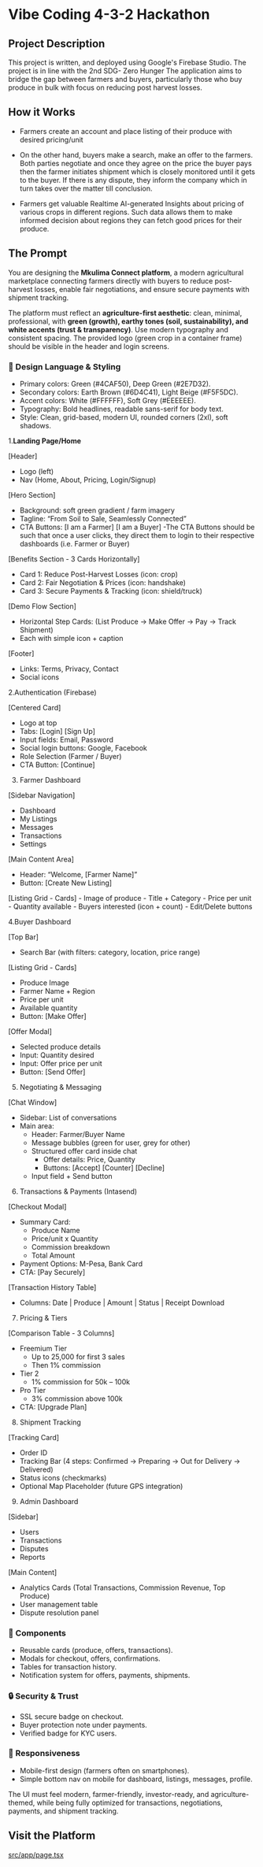 # **Vibe Coding 4-3-2 Hackathon**

## Project Description
This project is written, and deployed using Google's Firebase Studio.
The project is in line with the 2nd SDG- Zero Hunger
The application aims to bridge the gap between farmers and buyers, particularly those who buy produce in bulk with focus on reducing post harvest losses.

## How it Works
- Farmers create an account and place listing of their produce with desired pricing/unit

- On the other hand, buyers make a search, make an offer to the farmers. Both parties negotiate and once they agree on the price the buyer pays then the farmer initiates shipment which is closely monitored until it gets to the buyer. If there is any dispute, they inform the company which in turn takes over the matter till conclusion.  

- Farmers get valuable Realtime AI-generated Insights about pricing of various crops in different regions. Such data allows them to make informed decision about regions they can fetch good prices for their produce.

## The Prompt 
You are designing the **Mkulima Connect platform**, a modern agricultural marketplace connecting farmers directly with buyers to reduce post-harvest losses, enable fair negotiations, and ensure secure payments with shipment tracking.  

The platform must reflect an **agriculture-first aesthetic**: clean, minimal, professional, with **green (growth), earthy tones (soil, sustainability), and white accents (trust & transparency)**. Use modern typography and consistent spacing. The provided logo (green crop in a container frame) should be visible in the header and login screens.

### 🎨 Design Language & Styling
- Primary colors: Green (#4CAF50), Deep Green (#2E7D32).
- Secondary colors: Earth Brown (#6D4C41), Light Beige (#F5F5DC).
- Accent colors: White (#FFFFFF), Soft Grey (#EEEEEE).
- Typography: Bold headlines, readable sans-serif for body text.
- Style: Clean, grid-based, modern UI, rounded corners (2xl), soft shadows.

 1.**Landing Page/Home**

[Header]
  - Logo (left)
  - Nav (Home, About, Pricing, Login/Signup)

[Hero Section]
  - Background: soft green gradient / farm imagery
  - Tagline: “From Soil to Sale, Seamlessly Connected”
  - CTA Buttons: [I am a Farmer] [I am a Buyer]
  -The CTA Buttons should be such that once a user clicks, they direct them to login to their respective dashboards (i.e. Farmer or Buyer)

[Benefits Section - 3 Cards Horizontally]
  - Card 1: Reduce Post-Harvest Losses (icon: crop)
  - Card 2: Fair Negotiation & Prices (icon: handshake)
  - Card 3: Secure Payments & Tracking (icon: shield/truck)

[Demo Flow Section]
  - Horizontal Step Cards: (List Produce → Make Offer → Pay → Track Shipment)
  - Each with simple icon + caption

[Footer]
  - Links: Terms, Privacy, Contact
  - Social icons
  

2.Authentication (Firebase) 

[Centered Card]
  - Logo at top
  - Tabs: [Login] [Sign Up]
  - Input fields: Email, Password
  - Social login buttons: Google, Facebook
  - Role Selection (Farmer / Buyer)
  - CTA Button: [Continue]

3. Farmer Dashboard

[Sidebar Navigation]
  - Dashboard
  - My Listings
  - Messages
  - Transactions
  - Settings

[Main Content Area]
  - Header: “Welcome, [Farmer Name]”
  - Button: [Create New Listing]

  [Listing Grid - Cards]
    - Image of produce
    - Title + Category
    - Price per unit
    - Quantity available
    - Buyers interested (icon + count)
    - Edit/Delete buttons
 
 4.Buyer Dashboard 

[Top Bar]
  - Search Bar (with filters: category, location, price range)

[Listing Grid - Cards]
  - Produce Image
  - Farmer Name + Region
  - Price per unit
  - Available quantity
  - Button: [Make Offer]

[Offer Modal]
  - Selected produce details
  - Input: Quantity desired
  - Input: Offer price per unit
  - Button: [Send Offer]

 5. Negotiating & Messaging

[Chat Window]
  - Sidebar: List of conversations
  - Main area:
    - Header: Farmer/Buyer Name
    - Message bubbles (green for user, grey for other)
    - Structured offer card inside chat
      - Offer details: Price, Quantity
      - Buttons: [Accept] [Counter] [Decline]
    - Input field + Send button

 6. Transactions & Payments (Intasend)

[Checkout Modal]
  - Summary Card:
    - Produce Name
    - Price/unit x Quantity
    - Commission breakdown
    - Total Amount
  - Payment Options: M-Pesa, Bank Card
  - CTA: [Pay Securely]

[Transaction History Table]
  - Columns: Date | Produce | Amount | Status | Receipt Download

7. Pricing & Tiers

[Comparison Table - 3 Columns]
  - Freemium Tier
    - Up to 25,000 for first 3 sales
    - Then 1% commission
  - Tier 2
    - 1% commission for 50k – 100k
  - Pro Tier
    - 3% commission above 100k
  - CTA: [Upgrade Plan]

8. Shipment Tracking

[Tracking Card]
  - Order ID
  - Tracking Bar (4 steps: Confirmed → Preparing → Out for Delivery → Delivered)
  - Status icons (checkmarks)
  - Optional Map Placeholder (future GPS integration)

9. Admin Dashboard

[Sidebar]
  - Users
  - Transactions
  - Disputes
  - Reports

[Main Content]
  - Analytics Cards (Total Transactions, Commission Revenue, Top Produce)
  - User management table
  - Dispute resolution panel

### 🧩 Components
- Reusable cards (produce, offers, transactions).
- Modals for checkout, offers, confirmations.
- Tables for transaction history.
- Notification system for offers, payments, shipments.

### 🔒 Security & Trust
- SSL secure badge on checkout.
- Buyer protection note under payments.
- Verified badge for KYC users.


### 📱 Responsiveness
- Mobile-first design (farmers often on smartphones).
- Simple bottom nav on mobile for dashboard, listings, messages, profile.

The UI must feel modern, farmer-friendly, investor-ready, and agriculture-themed, while being fully optimized for transactions, negotiations, payments, and shipment tracking.

## Visit the Platform
[src/app/page.tsx](https://studio--mkulima-connect-n9ou0.us-central1.hosted.app) 


